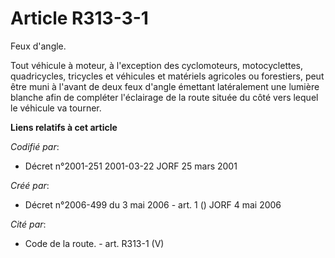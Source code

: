 # Article R313-3-1

Feux d'angle.

Tout véhicule à moteur, à l'exception des cyclomoteurs, motocyclettes, quadricycles, tricycles et véhicules et matériels
agricoles ou forestiers, peut être muni à l'avant de deux feux d'angle émettant latéralement une lumière blanche afin de
compléter l'éclairage de la route située du côté vers lequel le véhicule va tourner.

**Liens relatifs à cet article**

_Codifié par_:

  - Décret n°2001-251 2001-03-22 JORF 25 mars 2001

_Créé par_:

  - Décret n°2006-499 du 3 mai 2006 - art. 1 () JORF 4 mai 2006

_Cité par_:

  - Code de la route. - art. R313-1 (V)

